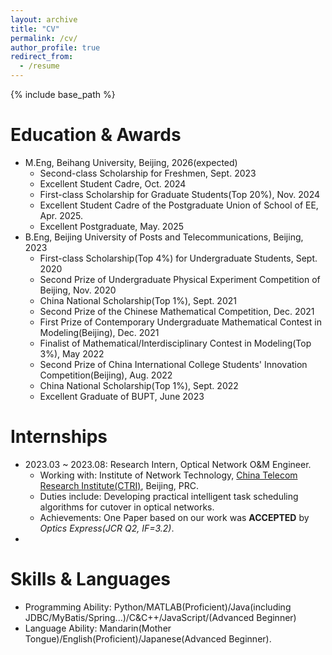 ```yaml
---
layout: archive
title: "CV"
permalink: /cv/
author_profile: true
redirect_from:
  - /resume
---
```


{% include base_path %}

Education & Awards
======
* M.Eng, Beihang University, Beijing, 2026(expected)
  * Second-class Scholarship for Freshmen, Sept. 2023
  * Excellent Student Cadre, Oct. 2024
  * First-class Scholarship for Graduate Students(Top 20%), Nov. 2024
  * Excellent Student Cadre of the Postgraduate Union of School of EE, Apr. 2025.
  * Excellent Postgraduate, May. 2025
* B.Eng, Beijing University of Posts and Telecommunications, Beijing, 2023
  * First-class Scholarship(Top 4%) for Undergraduate Students, Sept. 2020
  * Second Prize of Undergraduate Physical Experiment Competition of Beijing, Nov. 2020
  * China National Scholarship(Top 1%), Sept. 2021
  * Second Prize of the Chinese Mathematical Competition, Dec. 2021
  * First Prize of Contemporary Undergraduate Mathematical Contest in Modeling(Beijing), Dec. 2021
  * Finalist of Mathematical/Interdisciplinary Contest in Modeling(Top 3%), May 2022
  * Second Prize of China International College Students' Innovation Competition(Beijing), Aug. 2022
  * China National Scholarship(Top 1%), Sept. 2022
  * Excellent Graduate of BUPT, June 2023

Internships
======
* 2023.03 ~ 2023.08: Research Intern, Optical Network O&M Engineer.
  * Working with: Institute of Network Technology, [China Telecom Research Institute(CTRI)](http://www.chinatelecom.com.cn), Beijing, PRC.
  * Duties include: Developing practical intelligent task scheduling algorithms for cutover in optical networks.
  * Achievements: One Paper based on our work was __ACCEPTED__ by _Optics Express(JCR Q2, IF=3.2)_.
* 

Skills & Languages
======
* Programming Ability: Python/MATLAB(Proficient)/Java(including JDBC/MyBatis/Spring...)/C&C++/JavaScript/(Advanced Beginner)
* Language Ability: Mandarin(Mother Tongue)/English(Proficient)/Japanese(Advanced Beginner).
